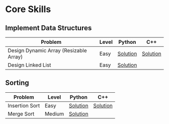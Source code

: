 # Core Skills

## Implement Data Structures

| Problem | Level | Python | C++ |
| --- | --- | --- | --- |
| Design Dynamic Array (Resizable Array) | Easy | [Solution][1.1.1] | [Solution][1.1.2] |
| Design Linked List | Easy | [Solution][1.2.1] | |

[1.1.1]: https://github.com/KaidenHsu/Neetcode/blob/main/CoreSkills/ImplementDataStructures/DesignDynamicArray(ResizableArray).py
[1.1.2]: https://github.com/KaidenHsu/Neetcode/blob/main/CoreSkills/ImplementDataStructures/DesignDynamicArray(ResizableArray).cpp
[1.2.1]: https://github.com/KaidenHsu/Neetcode/blob/main/CoreSkills/ImplementDataStructures/DesignLinkedList.py

## Sorting

| Problem | Level | Python | C++ |
| --- | --- | --- | --- |
| Insertion Sort | Easy | [Solution][2.1.1] | [Solution][2.1.2] |
| Merge Sort | Medium | [Solution][2.2.1] | |

[2.1.1]: https://github.com/KaidenHsu/Neetcode/blob/main/CoreSkills/Sort/InsertionSort.py
[2.1.2]: https://github.com/KaidenHsu/Neetcode/blob/main/CoreSkills/Sort/InsertionSort.cpp
[2.2.1]: https://github.com/KaidenHsu/Neetcode/blob/main/CoreSkills/Sort/MergeSort.cpp